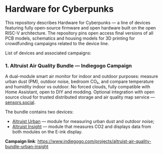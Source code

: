 # Hardware for Cyberpunks

This repository describes Hardware for Cyberpunks — a line of devices featuring fully open-source firmware and open hardware built on the open RISC-V architecture. The repository pins open access final versions of all PCB models, schematics and housing models for 3D printing for crowdfunding campaigns related to the device line.

List of devices and associated campaigns:

### 1. Altruist Air Quality Bundle — Indiegogo Campaign

A dual-module smart air monitor for indoor and outdoor purposes: measure urban dust (PM), outdoor noise, bedroom CO₂, and compare temperature and humidity indoor vs outdoor. No forced clouds, fully compatible with Home Assistant, open to DIY and modding. Optional integration with open source cloud for trusted distributed storage and air quality map service — [sensors.social](sensors.social).

The bundle contains two devices:

- [Altruist Urban](Altruist%Urban) — module for measuring urban dust and outdoor noise;
- [Altruist Insight](Altruist%Insight) — module that measures CO2 and displays data from both modules on the E-ink display.

**Campaign link**: https://www.indiegogo.com/projects/altruist-air-quality-bundle-urban-insight
